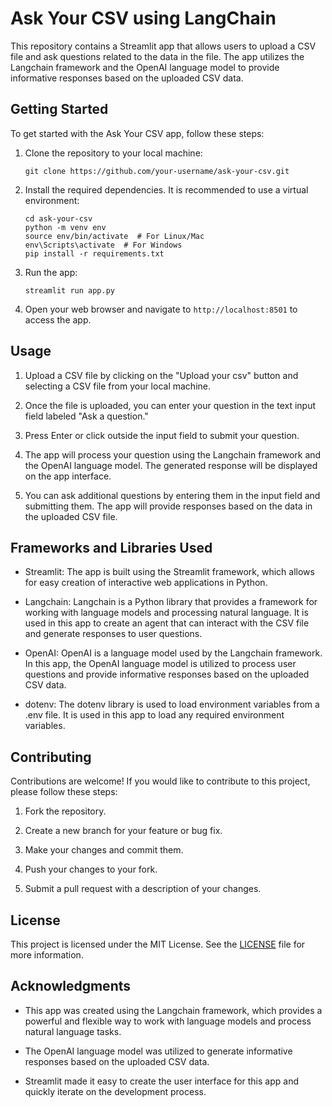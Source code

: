 # Ask Your CSV using LangChain

This repository contains a Streamlit app that allows users to upload a CSV file and ask questions related to the data in the file. The app utilizes the Langchain framework and the OpenAI language model to provide informative responses based on the uploaded CSV data.

## Getting Started

To get started with the Ask Your CSV app, follow these steps:

1. Clone the repository to your local machine:

   ```
   git clone https://github.com/your-username/ask-your-csv.git
   ```

2. Install the required dependencies. It is recommended to use a virtual environment:

   ```
   cd ask-your-csv
   python -m venv env
   source env/bin/activate  # For Linux/Mac
   env\Scripts\activate  # For Windows
   pip install -r requirements.txt
   ```

3. Run the app:

   ```
   streamlit run app.py
   ```

4. Open your web browser and navigate to `http://localhost:8501` to access the app.

## Usage

1. Upload a CSV file by clicking on the "Upload your csv" button and selecting a CSV file from your local machine.

2. Once the file is uploaded, you can enter your question in the text input field labeled "Ask a question."

3. Press Enter or click outside the input field to submit your question.

4. The app will process your question using the Langchain framework and the OpenAI language model. The generated response will be displayed on the app interface.

5. You can ask additional questions by entering them in the input field and submitting them. The app will provide responses based on the data in the uploaded CSV file.

## Frameworks and Libraries Used

- Streamlit: The app is built using the Streamlit framework, which allows for easy creation of interactive web applications in Python.

- Langchain: Langchain is a Python library that provides a framework for working with language models and processing natural language. It is used in this app to create an agent that can interact with the CSV file and generate responses to user questions.

- OpenAI: OpenAI is a language model used by the Langchain framework. In this app, the OpenAI language model is utilized to process user questions and provide informative responses based on the uploaded CSV data.

- dotenv: The dotenv library is used to load environment variables from a .env file. It is used in this app to load any required environment variables.

## Contributing

Contributions are welcome! If you would like to contribute to this project, please follow these steps:

1. Fork the repository.

2. Create a new branch for your feature or bug fix.

3. Make your changes and commit them.

4. Push your changes to your fork.

5. Submit a pull request with a description of your changes.

## License

This project is licensed under the MIT License. See the [LICENSE](LICENSE) file for more information.

## Acknowledgments

- This app was created using the Langchain framework, which provides a powerful and flexible way to work with language models and process natural language tasks.

- The OpenAI language model was utilized to generate informative responses based on the uploaded CSV data.

- Streamlit made it easy to create the user interface for this app and quickly iterate on the development process.
